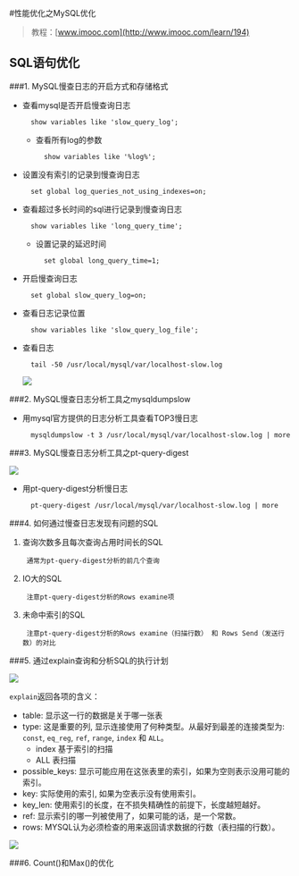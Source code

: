 #性能优化之MySQL优化

>教程：[www.imooc.com](http://www.imooc.com/learn/194)

## SQL语句优化

###1. MySQL慢查日志的开启方式和存储格式 

- 查看mysql是否开启慢查询日志

        show variables like 'slow_query_log';
    
    - 查看所有log的参数
      
            show variables like '%log%';

- 设置没有索引的记录到慢查询日志

        set global log_queries_not_using_indexes=on;

- 查看超过多长时间的sql进行记录到慢查询日志

        show variables like 'long_query_time';
    
    - 设置记录的延迟时间
    
            set global long_query_time=1;

- 开启慢查询日志

        set global slow_query_log=on;
	  
- 查看日志记录位置

        show variables like 'slow_query_log_file';

- 查看日志

        tail -50 /usr/local/mysql/var/localhost-slow.log
        
    ![](http://ww4.sinaimg.cn/bmiddle/697dc689gw1epik1sos5sj21460igwin.jpg)
        
###2. MySQL慢查日志分析工具之mysqldumpslow

- 用mysql官方提供的日志分析工具查看TOP3慢日志

        mysqldumpslow -t 3 /usr/local/mysql/var/localhost-slow.log | more
        
###3. MySQL慢查日志分析工具之pt-query-digest

![](http://ww1.sinaimg.cn/bmiddle/697dc689gw1epikqdokfyj21560f60v0.jpg)

- 用pt-query-digest分析慢日志

        pt-query-digest /usr/local/mysql/var/localhost-slow.log | more
        
###4. 如何通过慢查日志发现有问题的SQL

1. 查询次数多且每次查询占用时间长的SQL

        通常为pt-query-digest分析的前几个查询

1. IO大的SQL
    
        注意pt-query-digest分析的Rows examine项

1. 未命中索引的SQL
        
        注意pt-query-digest分析的Rows examine（扫描行数） 和 Rows Send（发送行数）的对比

###5. 通过explain查询和分析SQL的执行计划

![](http://ww3.sinaimg.cn/large/697dc689gw1epil43splvj215o0fmjuk.jpg)

`explain`返回各项的含义：

-  table: 显示这一行的数据是关于哪一张表
-  type: 这是重要的列, 显示连接使用了何种类型。从最好到最差的连接类型为: `const`, `eq_reg`, `ref`, `range`, `index` 和 `ALL`。
    - index 基于索引的扫描
    - ALL 表扫描
-  possible_keys: 显示可能应用在这张表里的索引，如果为空则表示没用可能的索引。
-  key: 实际使用的索引, 如果为空表示没有使用索引。
-  key_len: 使用索引的长度，在不损失精确性的前提下，长度越短越好。
-  ref: 显示索引的哪一列被使用了，如果可能的话，是一个常数。
-  rows: MYSQL认为必须检查的用来返回请求数据的行数（表扫描的行数）。

![](http://ww3.sinaimg.cn/large/697dc689gw1epilnaz9naj21b009c0wd.jpg)

###6. Count()和Max()的优化





